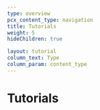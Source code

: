 ```yaml
---
type: overview
pcx_content_type: navigation
title: Tutorials
weight: 5
hideChildren: true

layout: tutorial
column_text: Type
column_param: content_type
---
```


# Tutorials
